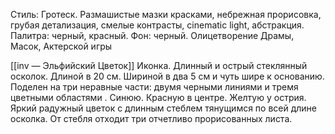 Стиль: Гротеск. Размашистые мазки красками, небрежная прорисовка, грубая детализация, смелые контрасты, cinematic light, абстракция.
Палитра: черный, красный.
Фон: черный.
Олицетворение Драмы, Масок, Актерской игры

[[inv — Эльфийский  Цветок]]
Иконка. Длинный и острый стеклянный осколок. Длиной в 20 см. Шириной в два 5 см и чуть шире к основанию. Поделен на три неравные части: двумя черными линиями и тремя цветными областями . Синюю. Красную в центре. Желтую у острия. Яркий радужный цветок с длинным стеблем тянущимся по всей длине осколка. От стебля отходит три отчетливо прорисованных листа.